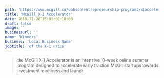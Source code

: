 ```yaml
---
path: 'https://www.mcgill.ca/dobson/entrepreneurship-programs/x1accelerator'
title: 'McGill X-1 Accelerator'
date: 2018-11-28T15:01:01+10:00
draft: false
image: ''
businessurl: ''
name: 'Winners'
business: 'Local Business Name'
jobtitle: 'of the X-1 Prize'
---
```


> the McGill X-1 Accelerator is an intensive 10-week online summer program designed to accelerate early traction McGill startups towards investment readiness and launch.
